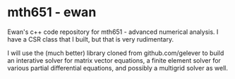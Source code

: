 # mth651 - ewan

Ewan's c++ code repository for mth651 - advanced numerical analysis.  I have a CSR class that I built, but that is very rudimentary.  

I will use the (much better) library cloned from github.com/gelever to build an interative solver for matrix vector equations, a finite element solver for various partial differential equations, and possibly a multigrid solver as well.
